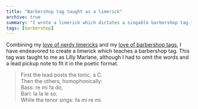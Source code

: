 ```yaml
---
title: "Barbershop tag taught as a limerick"
archive: true
summary: "I wrote a limerick which dictates a singable barbershop tag."
tags: [barbershop]
---
```


Combining my [love of nerdy limericks](/blog/music-nerd-limericks/) and my [love of barbershop tags](http://blog.classicalcode.com/category/music/barbershop/), I have endeavored to create a limerick which teaches a barbershop tag. This tag was taught to me as Lilly Marlane, although I had to omit the words and a lead pickup note to fit it in the poetic format.

> First the lead posts the tonic, a C.  
> Then the others, homophonically:  
> Bass: re mi fa do,  
> Bari: la la le so.  
> While the tenor sings: fa mi re mi.
